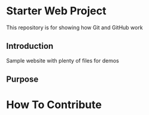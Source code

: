 # Starter Web Project

This repository is for showing how Git and GitHub work

## Introduction

Sample website with plenty of files for demos

## Purpose

# How To Contribute